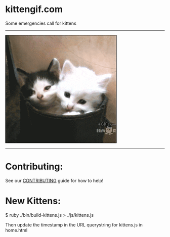 # kittengif.com

Some emergencies call for kittens

---

![kitteh](./images/emergencykittens.gif)

---

# Contributing:

See our [CONTRIBUTING](./CONTRIBUTING.md) guide for how to help!

# New Kittens:

  $ ruby ./bin/build-kittens.js > ./js/kittens.js

Then update the timestamp in the URL querystring for kittens.js in home.html
